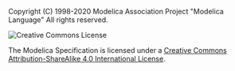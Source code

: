 Copyright (C) 1998-2020 Modelica Association Project "Modelica Language"
              All rights reserved.
             
![Creative Commons License](https://i.creativecommons.org/l/by-sa/4.0/88x31.png)

The Modelica Specification is licensed under a [Creative Commons Attribution-ShareAlike 4.0 International License](https://creativecommons.org/licenses/by-sa/4.0/).
